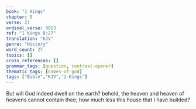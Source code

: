 ```yaml
---
book: "1 Kings"
chapter: 8
verse: 27
ordinal_verse: 9013
ref: "1 Kings 8:27"
translation: "KJV"
genre: "History"
word_count: 27
topics: []
cross_references: []
grammar_tags: [question, contrast-opener]
thematic_tags: [names-of-god]
tags: ["Bible","KJV","1-Kings"]
---
```

But will God indeed dwell on the earth? behold, the heaven and heaven of heavens cannot contain thee; how much less this house that I have builded?
